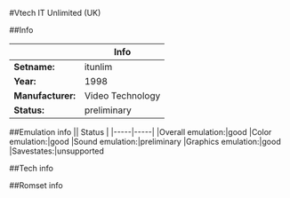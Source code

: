 #Vtech IT Unlimited (UK)

##Info

||Info|
|-----|-----|
|**Setname:**|itunlim
|**Year:**|1998
|**Manufacturer:**|Video Technology
|**Status:**|preliminary

##Emulation info
|| Status |
|-----|-----|
|Overall emulation:|good
|Color emulation:|good
|Sound emulation:|preliminary
|Graphics emulation:|good
|Savestates:|unsupported

##Tech info

##Romset info

<!--- START OF EDITED COMMENT DO NOT TOUCH TEXT ABOVE-->
